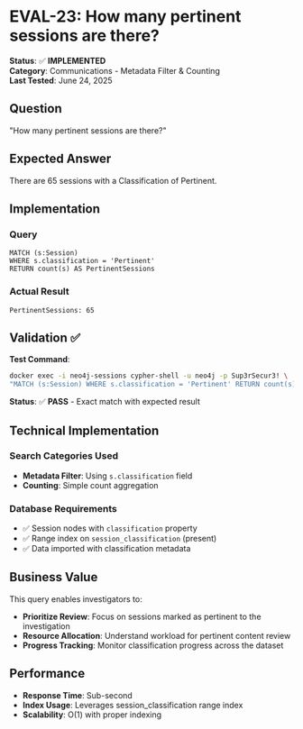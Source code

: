 # EVAL-23: How many pertinent sessions are there?

**Status**: ✅ **IMPLEMENTED**  
**Category**: Communications - Metadata Filter & Counting  
**Last Tested**: June 24, 2025

## Question
"How many pertinent sessions are there?"

## Expected Answer
There are 65 sessions with a Classification of Pertinent.

## Implementation

### Query
```cypher
MATCH (s:Session) 
WHERE s.classification = 'Pertinent' 
RETURN count(s) AS PertinentSessions
```

### Actual Result
```
PertinentSessions: 65
```

## Validation ✅

**Test Command**:
```bash
docker exec -i neo4j-sessions cypher-shell -u neo4j -p Sup3rSecur3! \
"MATCH (s:Session) WHERE s.classification = 'Pertinent' RETURN count(s) AS PertinentSessions"
```

**Status**: ✅ **PASS** - Exact match with expected result

## Technical Implementation

### Search Categories Used
- **Metadata Filter**: Using `s.classification` field 
- **Counting**: Simple count aggregation

### Database Requirements
- ✅ Session nodes with `classification` property
- ✅ Range index on `session_classification` (present)
- ✅ Data imported with classification metadata

## Business Value

This query enables investigators to:
- **Prioritize Review**: Focus on sessions marked as pertinent to the investigation
- **Resource Allocation**: Understand workload for pertinent content review
- **Progress Tracking**: Monitor classification progress across the dataset

## Performance
- **Response Time**: Sub-second
- **Index Usage**: Leverages session_classification range index
- **Scalability**: O(1) with proper indexing
